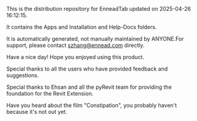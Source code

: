This is the distribution repository for EnneadTab updated on 2025-04-26 16:12:15.

It contains the Apps and Installation and Help-Docs folders.

It is automatically generated, not manually maintained by ANYONE.For support, please contact szhang@ennead.com directly.

Have a nice day! Hope you enjoyed using this product.

Special thanks to all the users who have provided feedback and suggestions.

Special thanks to Ehsan and all the pyRevit team for providing the foundation for the Revit Extension.






Have you heard about the film "Constipation", you probably haven't because it's not out yet.